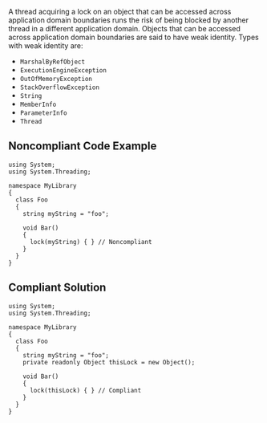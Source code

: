 
A thread acquiring a lock on an object that can be accessed across application domain boundaries runs the risk of being blocked by another thread in a different application domain. Objects that can be accessed across application domain boundaries are said to have weak identity. Types with weak identity are:

- `MarshalByRefObject`
- `ExecutionEngineException`
- `OutOfMemoryException`
- `StackOverflowException`
- `String`
- `MemberInfo`
- `ParameterInfo`
- `Thread`


## Noncompliant Code Example


    using System;
    using System.Threading;
    
    namespace MyLibrary
    {
      class Foo
      {
        string myString = "foo";
    
        void Bar()
        {
          lock(myString) { } // Noncompliant
        }
      }
    }


## Compliant Solution


    using System;
    using System.Threading;
    
    namespace MyLibrary
    {
      class Foo
      {
        string myString = "foo";
        private readonly Object thisLock = new Object();
    
        void Bar()
        {
          lock(thisLock) { } // Compliant
        }
      }
    }

